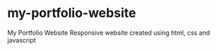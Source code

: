 # my-portfolio-website
My Portfolio Website
Responsive website created using html, css and javascript
